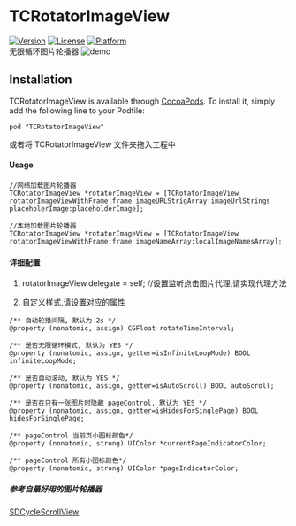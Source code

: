 # TCRotatorImageView
[![Version](https://img.shields.io/cocoapods/v/TCRotatorImageView.svg?style=flat)](http://cocoapods.org/pods/TCRotatorImageView)
[![License](https://img.shields.io/cocoapods/l/TCRotatorImageView.svg?style=flat)](http://cocoapods.org/pods/TCRotatorImageView)
[![Platform](https://img.shields.io/cocoapods/p/TCRotatorImageView.svg?style=flat)](http://cocoapods.org/pods/TCRotatorImageView)     
无限循环图片轮播器
![demo](http://obr2ozlb6.bkt.clouddn.com/gif/TCRotatorImageView/demo.gif)

## Installation

TCRotatorImageView is available through [CocoaPods](http://cocoapods.org). To install
it, simply add the following line to your Podfile:

```
pod "TCRotatorImageView"
```
或者将 TCRotatorImageView 文件夹拖入工程中
 
#### Usage 


```
//网络加载图片轮播器
TCRotatorImageView *rotatorImageView = [TCRotatorImageView rotatorImageViewWithFrame:frame imageURLStrigArray:imageUrlStrings placeholerImage:placeholderImage];

//本地加载图片轮播器
TCRotatorImageView *rotatorImageView = [TCRotatorImageView rotatorImageViewWithFrame:frame imageNameArray:localImageNamesArray];
```

#### 详细配置
1. rotatorImageView.delegate = self; //设置监听点击图片代理,请实现代理方法  

2. 自定义样式,请设置对应的属性     

```
/** 自动轮播间隔, 默认为 2s */
@property (nonatomic, assign) CGFloat rotateTimeInterval;

/** 是否无限循环模式, 默认为 YES */
@property (nonatomic, assign, getter=isInfiniteLoopMode) BOOL infiniteLoopMode;

/** 是否自动滚动, 默认为 YES */
@property (nonatomic, assign, getter=isAutoScroll) BOOL autoScroll;

/** 是否在只有一张图片时隐藏 pageControl, 默认为 YES */
@property (nonatomic, assign, getter=isHidesForSinglePage) BOOL hidesForSinglePage;

/** pageControl 当前页小图标颜色*/
@property (nonatomic, strong) UIColor *currentPageIndicatorColor;

/** pageControl 所有小图标颜色*/
@property (nonatomic, strong) UIColor *pageIndicatorColor;
```

##### 参考自最好用的图片轮播器
[SDCycleScrollView](https://github.com/gsdios/SDCycleScrollView)

